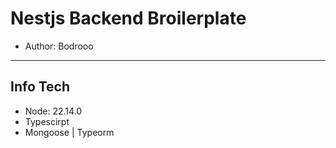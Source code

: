 # Nestjs Backend Broilerplate

- Author: Bodrooo

---

## Info Tech

- Node: 22.14.0
- Typescirpt
- Mongoose | Typeorm
